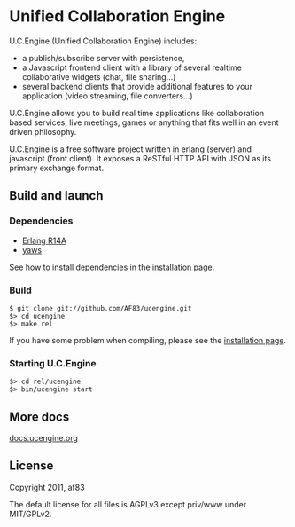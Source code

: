 # Unified Collaboration Engine

U.C.Engine (Unified Collaboration Engine) includes:

* a publish/subscribe server with persistence,
* a Javascript frontend client with a library of several realtime collaborative widgets (chat, file sharing...)
*  several backend clients that provide additional features to your application (video streaming, file converters...)

U.C.Engine allows you to build real time applications like collaboration based services, live meetings, games or anything that fits well in an event driven philosophy.

U.C.Engine is a free software project written in erlang (server) and javascript (front client). It exposes a ReSTful HTTP API with JSON as its primary exchange format.

## Build and launch

### Dependencies

* [Erlang R14A](http://erlang.org/)
* [yaws](http://yaws.hyber.org/)

See how to install dependencies in the [installation page](http://docs.ucengine.org/install.html).

### Build

    $ git clone git://github.com/AF83/ucengine.git
    $> cd ucengine
    $> make rel

If you have some problem when compiling, please see the [installation page](http://docs.ucengine.org/install.html).

### Starting U.C.Engine

    $> cd rel/ucengine
    $> bin/ucengine start

## More docs

[docs.ucengine.org](http://docs.ucengine.org/)

## License

Copyright 2011, af83

The default license for all files is AGPLv3 except priv/www under MIT/GPLv2.
